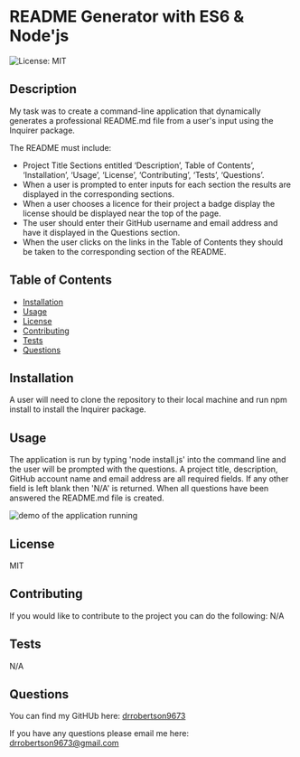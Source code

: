 
  # README Generator with ES6 & Node'js
  ![License: MIT](https://img.shields.io/badge/License-MIT-brightgreen.svg)

  ## Description
  My task was to create a command-line application that dynamically generates a professional README.md file from a user's input using the Inquirer package.
  
  The README must include:
  * Project Title Sections entitled ‘Description’, Table of Contents’, ‘Installation’, ‘Usage’, ‘License’, ‘Contributing’, ‘Tests’, ‘Questions’.
  * When a user is prompted to enter inputs for each section the results are displayed in the corresponding sections.
  * When a user chooses a licence for their project a badge display the license should be displayed near the top of the page.
  * The user should enter their GitHub username and email address and have it displayed in the Questions section.
  * When the user clicks on the links in the Table of Contents they should be taken to the corresponding section of the README.
  
  ## Table of Contents
  * [Installation](#installation)
  * [Usage](#usage)
  * [License](#license)
  * [Contributing](#contributing)
  * [Tests](#tests)
  * [Questions](#questions)
  
  ## Installation
  A user will need to clone the repository to their local machine and run npm install to install the Inquirer package.

  ## Usage
  The application is run by typing 'node install.js' into the command line and the user will be prompted with the questions. A project title, description, GitHub account name and email address are all required fields. If any other field is left blank then 'N/A' is returned. When all questions have been answered the README.md file is created.

  ![demo of the application running](assets/READMEgenerator.gif)

  ## License
  MIT

  ## Contributing
  If you would like to contribute to the project you can do the following:
  N/A

  ## Tests
  N/A

  ## Questions
  You can find my GitHUb here: [drrobertson9673](https://github.com/drrobertson9673)

  If you have any questions please email me here: drrobertson9673@gmail.com

